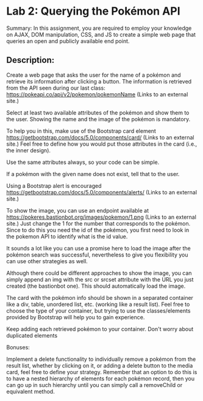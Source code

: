 # Lab 2: Querying the Pokémon API

Summary: In this assignment, you are required to employ your knowledge on AJAX, DOM manipulation, CSS, and JS to create a simple web page that queries an open and publicly available end point.

## Description:

Create a web page that asks the user for the name of a pokémon and retrieve its information after clicking a button. The information is retrieved from the API seen during our last class: https://pokeapi.co/api/v2/pokemon/pokemonName (Links to an external site.)

Select at least two available attributes of the pokémon and show them to the user. Showing the name and the image of the pokémon is mandatory.

To help you in this, make use of the Bootstrap card element https://getbootstrap.com/docs/5.0/components/card/ (Links to an external site.) Feel free to define how you would put those attributes in the card (i.e., the inner design).

Use the same attributes always, so your code can be simple.

If a pokémon with the given name does not exist, tell that to the user.

Using a Bootstrap alert is encouraged https://getbootstrap.com/docs/5.0/components/alerts/ (Links to an external site.) 

To show the image, you can use an endpoint available at https://pokeres.bastionbot.org/images/pokemon/1.png (Links to an external site.) Just change the 1 for the number that corresponds to the pokémon. Since to do this you need the id of the pokémon, you first need to look in the pokemon API to identify what is the id value.

It sounds a lot like you can use a promise here to load the image after the pokémon search was successful, nevertheless to give you flexibility you can use other strategies as well.

Although there could be different approaches to show the image, you can simply append an img with the src or srcset attribute with the URL you just created (the bastionbot one). This should automatically load the image.

The card with the pokémon info should be shown in a separated container like a div, table, unordered list, etc. (working like a result list). Feel free to choose the type of your container, but trying to use the classes/elements provided by Bootstrap will help you to gain experience.

Keep adding each retrieved pokémon to your container. Don't worry about duplicated elements

Bonuses:

Implement a delete functionality to individually remove a pokémon from the result list, whether by clicking on it, or adding a delete button to the media card, feel free to define your strategy. Remember that an option to do this is to have a nested hierarchy of elements for each pokémon record, then you can go up in such hierarchy until you can simply call a removeChild or equivalent method.

